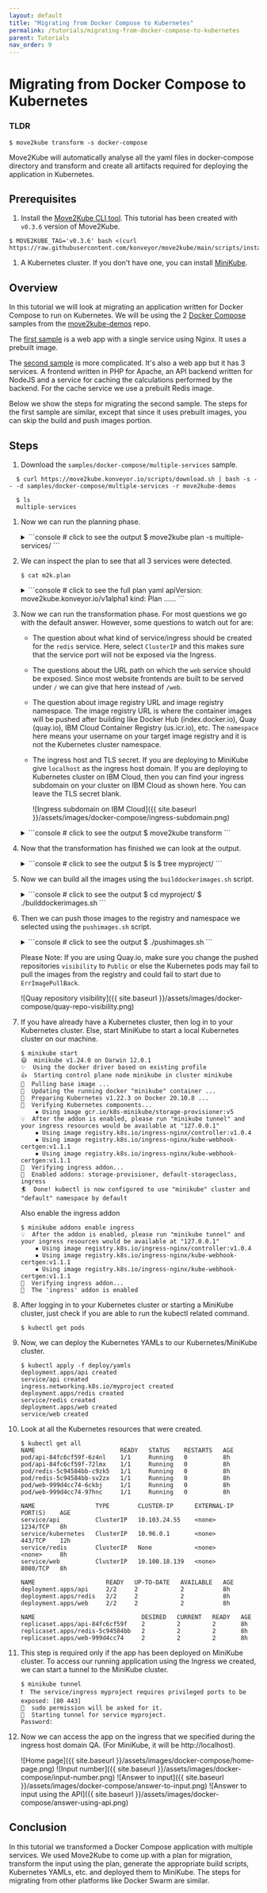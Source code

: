 ```yaml
---
layout: default
title: "Migrating from Docker Compose to Kubernetes"
permalink: /tutorials/migrating-from-docker-compose-to-kubernetes
parent: Tutorials
nav_order: 9
---
```


# Migrating from Docker Compose to Kubernetes

### TLDR

```console
$ move2kube transform -s docker-compose
```

Move2Kube will automatically analyse all the yaml files in docker-compose directory and transform and create all artifacts required for deploying the application in Kubernetes.

## Prerequisites
1. Install the [Move2Kube CLI tool](https://move2kube.konveyor.io/installation/cli). This tutorial has been created with `v0.3.6` version of Move2Kube.

```console
$ MOVE2KUBE_TAG='v0.3.6' bash <(curl https://raw.githubusercontent.com/konveyor/move2kube/main/scripts/install.sh)
```

1. A Kubernetes cluster. If you don't have one, you can install [MiniKube](https://minikube.sigs.k8s.io/docs/start/).

## Overview

In this tutorial we will look at migrating an application written for Docker Compose to run on Kubernetes. We will be using the 2 [Docker Compose](https://github.com/konveyor/move2kube-demos/tree/main/samples/docker-compose) samples from the [move2kube-demos](https://github.com/konveyor/move2kube-demos) repo.

The [first sample](https://github.com/konveyor/move2kube-demos/tree/main/samples/docker-compose/single-service) is a web app with a single service using Nginx. It uses a prebuilt image.

The [second sample](https://github.com/konveyor/move2kube-demos/tree/main/samples/docker-compose/multiple-services) is more complicated. It's also a web app but it has 3 services. A frontend written in PHP for Apache, an API backend written for NodeJS and a service for caching the calculations performed by the backend. For the cache service we use a prebuilt Redis image.

Below we show the steps for migrating the second sample. The steps for the first sample are similar, except that since it uses prebuilt images, you can skip the build and push images portion.

## Steps

1. Download the `samples/docker-compose/multiple-services` sample.

  ```console
    $ curl https://move2kube.konveyor.io/scripts/download.sh | bash -s -- -d samples/docker-compose/multiple-services -r move2kube-demos

    $ ls
    multiple-services
  ```

1. Now we can run the planning phase.
    <details markdown="block">
    <summary markdown="block">
    ```console
    # click to see the output
    $ move2kube plan -s multiple-services/
    ```
    </summary>
    ```console
    $ move2kube plan -s multiple-services/
    INFO[0000] Configuration loading done
    INFO[0000] Start planning
    INFO[0000] Planning started on the base directory
    INFO[0000] [CloudFoundry] Planning
    INFO[0000] [CloudFoundry] Done
    INFO[0000] [ComposeAnalyser] Planning
    INFO[0000] Identified 3 named services and 0 to-be-named services
    INFO[0000] [ComposeAnalyser] Done
    INFO[0000] [DockerfileDetector] Planning
    INFO[0000] Identified 1 named services and 1 to-be-named services
    INFO[0000] [DockerfileDetector] Done
    INFO[0000] [Base Directory] Identified 4 named services and 1 to-be-named services
    INFO[0000] Planning finished on the base directory
    INFO[0000] Planning started on its sub directories
    INFO[0000] Identified 1 named services and 0 to-be-named services in api
    INFO[0000] Identified 1 named services and 0 to-be-named services in web
    INFO[0000] Planning finished on its sub directories
    INFO[0000] [Directory Walk] Identified 4 named services and 2 to-be-named services
    INFO[0000] [Named Services] Identified 3 named services
    INFO[0000] Planning done
    INFO[0000] No of services identified : 3
    INFO[0000] Plan can be found at [/Users/user/Desktop/tutorial/m2k.plan]
    ```
    </details>

1. We can inspect the plan to see that all 3 services were detected.

    ```console
    $ cat m2k.plan 
    ```
    <details markdown="block">
    <summary markdown="block">
    ```console
    # click to see the full plan yaml
    apiVersion: move2kube.konveyor.io/v1alpha1
    kind: Plan
    ......
    ```
    </summary>
    ```yaml
    apiVersion: move2kube.konveyor.io/v1alpha1
    kind: Plan
    metadata:
      name: myproject
    spec:
      sourceDir: multiple-services
      services:
        api:
          - transformerName: ComposeAnalyser
            paths:
              DockerCompose:
                - docker-compose.yaml
              Dockerfile:
                - api/Dockerfile
              ServiceDirectories:
                - api
            configs:
              ComposeService:
                serviceName: api
          - transformerName: Nodejs-Dockerfile
            paths:
              ServiceDirectories:
                - api
          - transformerName: DockerfileDetector
            paths:
              Dockerfile:
                - api/Dockerfile
              ServiceDirectories:
                - api
        redis:
          - transformerName: ComposeAnalyser
            paths:
              DockerCompose:
                - docker-compose.yaml
            configs:
              ComposeService:
                serviceName: redis
        web:
          - transformerName: ComposeAnalyser
            paths:
              DockerCompose:
                - docker-compose.yaml
              Dockerfile:
                - web/Dockerfile
              ServiceDirectories:
                - web
            configs:
              ComposeService:
                serviceName: web
          - transformerName: DockerfileDetector
            paths:
              Dockerfile:
                - web/Dockerfile
              ServiceDirectories:
                - web
          - transformerName: PHP-Dockerfile
            paths:
              ServiceDirectories:
                - web
      transformers:
        ArgoCD: m2kassets/built-in/transformers/kubernetes/argocd/transformer.yaml
        Buildconfig: m2kassets/built-in/transformers/kubernetes/buildconfig/transformer.yaml
        CloudFoundry: m2kassets/built-in/transformers/cloudfoundry/transformer.yaml
        ClusterSelector: m2kassets/built-in/transformers/kubernetes/clusterselector/transformer.yaml
        ComposeAnalyser: m2kassets/built-in/transformers/compose/composeanalyser/transformer.yaml
        ComposeGenerator: m2kassets/built-in/transformers/compose/composegenerator/transformer.yaml
        ContainerImagesPushScriptGenerator: m2kassets/built-in/transformers/containerimagespushscript/transformer.yaml
        DockerfileDetector: m2kassets/built-in/transformers/dockerfile/dockerfiledetector/transformer.yaml
        DockerfileImageBuildScript: m2kassets/built-in/transformers/dockerfile/dockerimagebuildscript/transformer.yaml
        DockerfileParser: m2kassets/built-in/transformers/dockerfile/dockerfileparser/transformer.yaml
        DotNetCore-Dockerfile: m2kassets/built-in/transformers/dockerfilegenerator/dotnetcore/transformer.yaml
        EarAnalyser: m2kassets/built-in/transformers/dockerfilegenerator/java/earanalyser/transformer.yaml
        EarRouter: m2kassets/built-in/transformers/dockerfilegenerator/java/earrouter/transformer.yaml
        Golang-Dockerfile: m2kassets/built-in/transformers/dockerfilegenerator/golang/transformer.yaml
        Gradle: m2kassets/built-in/transformers/dockerfilegenerator/java/gradle/transformer.yaml
        Jar: m2kassets/built-in/transformers/dockerfilegenerator/java/jar/transformer.yaml
        Jboss: m2kassets/built-in/transformers/dockerfilegenerator/java/jboss/transformer.yaml
        Knative: m2kassets/built-in/transformers/kubernetes/knative/transformer.yaml
        Kubernetes: m2kassets/built-in/transformers/kubernetes/kubernetes/transformer.yaml
        KubernetesVersionChanger: m2kassets/built-in/transformers/kubernetes/kubernetesversionchanger/transformer.yaml
        Liberty: m2kassets/built-in/transformers/dockerfilegenerator/java/liberty/transformer.yaml
        Maven: m2kassets/built-in/transformers/dockerfilegenerator/java/maven/transformer.yaml
        Nodejs-Dockerfile: m2kassets/built-in/transformers/dockerfilegenerator/nodejs/transformer.yaml
        PHP-Dockerfile: m2kassets/built-in/transformers/dockerfilegenerator/php/transformer.yaml
        Parameterizer: m2kassets/built-in/transformers/kubernetes/parameterizer/transformer.yaml
        Python-Dockerfile: m2kassets/built-in/transformers/dockerfilegenerator/python/transformer.yaml
        ReadMeGenerator: m2kassets/built-in/transformers/readmegenerator/transformer.yaml
        Ruby-Dockerfile: m2kassets/built-in/transformers/dockerfilegenerator/ruby/transformer.yaml
        Rust-Dockerfile: m2kassets/built-in/transformers/dockerfilegenerator/rust/transformer.yaml
        Tekton: m2kassets/built-in/transformers/kubernetes/tekton/transformer.yaml
        Tomcat: m2kassets/built-in/transformers/dockerfilegenerator/java/tomcat/transformer.yaml
        WarAnalyser: m2kassets/built-in/transformers/dockerfilegenerator/java/waranalyser/transformer.yaml
        WarRouter: m2kassets/built-in/transformers/dockerfilegenerator/java/warrouter/transformer.yaml
        WinConsoleApp-Dockerfile: m2kassets/built-in/transformers/dockerfilegenerator/windows/winconsole/transformer.yaml
        WinSLWebApp-Dockerfile: m2kassets/built-in/transformers/dockerfilegenerator/windows/winsilverlightweb/transformer.yaml
        WinWebApp-Dockerfile: m2kassets/built-in/transformers/dockerfilegenerator/windows/winweb/transformer.yaml
        ZuulAnalyser: m2kassets/built-in/transformers/dockerfilegenerator/java/zuul/transformer.yaml
    ```
    </details>

1. Now we can run the transformation phase. For most questions we go with the default answer. However, some questions to watch out for are:
    - The question about what kind of service/ingress should be created for the `redis` service. Here, select `ClusterIP` and this makes sure that the service port will not be exposed via the Ingress.
    - The questions about the URL path on which the `web` service should be exposed. Since most website frontends are built to be served under `/` we can give that here instead of `/web`.
    - The question about image registry URL and image registry namespace. The image registry URL is where the container images will be pushed after building like Docker Hub (index.docker.io), Quay (quay.io), IBM Cloud Container Registry (us.icr.io), etc. The `namespace` here means your username on your target image registry and it is not the Kubernetes cluster namespace.
    - The ingress host and TLS secret. If you are deploying to MiniKube give `localhost` as the ingress host domain. If you are deploying to Kubernetes cluster on IBM Cloud, then you can find your ingress subdomain on your cluster on IBM Cloud as shown here. You can leave the TLS secret blank.

      ![Ingress subdomain on IBM Cloud]({{ site.baseurl }}/assets/images/docker-compose/ingress-subdomain.png)

    <details markdown="block">
    <summary markdown="block">
    ```console
    # click to see the output
    $ move2kube transform
    ```
    </summary>
    ```console
    $ move2kube transform
    INFO[0000] Detected a plan file at path /Users/user/Desktop/tutorial/m2k.plan. Will transform using this plan.
    ? Select all transformer types that you are interested in:
    ID: move2kube.transformers.types
    Hints:
    - Services that don't support any of the transformer types you are interested in will be ignored.

     ArgoCD, Buildconfig, CloudFoundry, ClusterSelector, ComposeAnalyser, ComposeGenerator, ContainerImagesPushScriptGenerator, DockerfileDetector, DockerfileImageBuildScript, DockerfileParser, DotNetCore-Dockerfile, EarAnalyser, EarRouter, Golang-Dockerfile, Gradle, Jar, Jboss, Knative, Kubernetes, KubernetesVersionChanger, Liberty, Maven, Nodejs-Dockerfile, PHP-Dockerfile, Parameterizer, Python-Dockerfile, ReadMeGenerator, Ruby-Dockerfile, Rust-Dockerfile, Tekton, Tomcat, WarAnalyser, WarRouter, WinConsoleApp-Dockerfile, WinSLWebApp-Dockerfile, WinWebApp-Dockerfile, ZuulAnalyser
    ? Select all services that are needed:
    ID: move2kube.services.[].enable
    Hints:
    - The services unselected here will be ignored.

     api, redis, web
    INFO[0133] Iteration 1
    INFO[0133] Iteration 2 - 3 artifacts to process
    INFO[0133] Transformer ComposeAnalyser processing 3 artifacts
    INFO[0133] Transformer ZuulAnalyser processing 2 artifacts
    INFO[0133] Transformer ZuulAnalyser Done
    INFO[0133] Transformer ComposeAnalyser Done
    INFO[0133] Created 2 pathMappings and 4 artifacts. Total Path Mappings : 2. Total Artifacts : 3.
    INFO[0133] Iteration 3 - 4 artifacts to process
    INFO[0133] Transformer ClusterSelector processing 2 artifacts
    ? Choose the cluster type:
    ID: move2kube.target.clustertype
    Hints:
    - Choose the cluster type you would like to target

     Kubernetes
    INFO[0179] Transformer ClusterSelector Done
    INFO[0179] Transformer ArgoCD processing 2 artifacts
    ? What kind of service/ingress should be created for the service redis's 6379 port?
    ID: move2kube.services."redis"."6379".servicetype
    Hints:
    - Choose Ingress if you want a ingress/route resource to be created

     ClusterIP
    ? What kind of service/ingress should be created for the service api's 1234 port?
    ID: move2kube.services."api"."1234".servicetype
    Hints:
    - Choose Ingress if you want a ingress/route resource to be created

     Ingress
    ? Specify the ingress path to expose the service api's 1234 port on?
    ID: move2kube.services."api"."1234".urlpath
    Hints:
    - Leave out leading / to use first part as subdomain

    /api
    ? What kind of service/ingress should be created for the service web's 8080 port?
    ID: move2kube.services."web"."8080".servicetype
    Hints:
    - Choose Ingress if you want a ingress/route resource to be created

     Ingress
    ? Specify the ingress path to expose the service web's 8080 port on?
    ID: move2kube.services."web"."8080".urlpath
    Hints:
    - Leave out leading / to use first part as subdomain

    /
    ? Provide the minimum number of replicas each service should have
    ID: move2kube.minreplicas
    Hints:
    - If the value is 0 pods won't be started by default

     2
    ? Enter the URL of the image registry :
    ID: move2kube.target.imageregistry.url
    Hints:
    - You can always change it later by changing the yamls.

     quay.io
    ? Enter the namespace where the new images should be pushed :
    ID: move2kube.target.imageregistry.namespace
    Hints:
    - Ex : myproject

     move2kube
    ? [quay.io] What type of container registry login do you want to use?
    ID: move2kube.target.imageregistry.logintype
    Hints:
    - Docker login from config mode, will use the default config from your local machine.

     No authentication
    INFO[1487] Transformer ArgoCD Done
    INFO[1487] Transformer ClusterSelector processing 2 artifacts
    INFO[1487] Transformer ClusterSelector Done
    INFO[1487] Transformer Buildconfig processing 2 artifacts
    INFO[1487] Transformer Buildconfig Done
    INFO[1487] Transformer ComposeGenerator processing 2 artifacts
    INFO[1487] Transformer ComposeGenerator Done
    INFO[1487] Transformer DockerfileImageBuildScript processing 3 artifacts
    ? Select the container runtime to use :
    ID: move2kube.containerruntime
    Hints:
    - The container runtime selected will be used in the scripts

    docker
    INFO[1492] Transformer DockerfileImageBuildScript Done
    INFO[1492] Transformer ClusterSelector processing 2 artifacts
    INFO[1492] Transformer ClusterSelector Done
    INFO[1492] Transformer Knative processing 2 artifacts
    INFO[1492] Transformer Knative Done
    INFO[1492] Transformer ClusterSelector processing 2 artifacts
    INFO[1492] Transformer ClusterSelector Done
    INFO[1492] Transformer Kubernetes processing 2 artifacts
    ? Provide the ingress host domain
    ID: move2kube.target.ingress.host
    Hints:
    - Ingress host domain is part of service URL

    localhost
    ? Provide the TLS secret for ingress
    ID: move2kube.target.ingress.tls
    Hints:
    - Leave empty to use http


    INFO[1499] Transformer Kubernetes Done
    INFO[1499] Transformer ClusterSelector processing 2 artifacts
    INFO[1499] Transformer ClusterSelector Done
    INFO[1499] Transformer Tekton processing 2 artifacts
    INFO[1499] Transformer Tekton Done
    INFO[1499] Created 33 pathMappings and 11 artifacts. Total Path Mappings : 35. Total Artifacts : 7.
    INFO[1499] Iteration 4 - 11 artifacts to process
    INFO[1499] Transformer ContainerImagesPushScriptGenerator processing 2 artifacts
    INFO[1499] Transformer ContainerImagesPushScriptGenerator Done
    INFO[1499] Transformer Parameterizer processing 5 artifacts
    INFO[1499] Transformer Parameterizer Done
    INFO[1499] Transformer ReadMeGenerator processing 5 artifacts
    INFO[1500] Transformer ReadMeGenerator Done
    INFO[1500] Created 17 pathMappings and 1 artifacts. Total Path Mappings : 52. Total Artifacts : 18.
    INFO[1500] Iteration 5 - 1 artifacts to process
    INFO[1500] Transformer ReadMeGenerator processing 2 artifacts
    INFO[1500] Transformer ReadMeGenerator Done
    INFO[1500] Transformation done
    INFO[1500] Transformed target artifacts can be found at [/Users/user/Desktop/tutorial/myproject].
    ```
    </details>

1. Now that the transformation has finished we can look at the output.

    <details markdown="block">
    <summary markdown="block">
    ```console
    # click to see the output
    $ ls
    $ tree myproject/
    ```
    </summary>
    ```console
    $ ls
    docker-compose		m2k.plan		m2kqacache.yaml		myproject docker-compose.zip	m2kconfig.yaml		multiple-services
    $ tree myproject/
    myproject/
    ├── Readme.md
    ├── deploy
    │   ├── cicd
    │   │   ├── argocd
    │   │   │   └── myproject-deploy-application.yaml
    │   │   ├── argocd-parameterized
    │   │   │   ├── helm-chart
    │   │   │   │   └── myproject
    │   │   │   │       ├── Chart.yaml
    │   │   │   │       └── templates
    │   │   │   │           └── myproject-deploy-application.yaml
    │   │   │   ├── kustomize
    │   │   │   │   └── base
    │   │   │   │       ├── kustomization.yaml
    │   │   │   │       └── myproject-deploy-application.yaml
    │   │   │   └── openshift-template
    │   │   │       └── template.yaml
    │   │   ├── tekton
    │   │   │   ├── myproject-clone-build-push-pipeline.yaml
    │   │   │   ├── myproject-clone-push-serviceaccount.yaml
    │   │   │   ├── myproject-git-event-triggerbinding.yaml
    │   │   │   ├── myproject-git-repo-eventlistener.yaml
    │   │   │   ├── myproject-image-registry-secret.yaml
    │   │   │   ├── myproject-ingress.yaml
    │   │   │   ├── myproject-run-clone-build-push-triggertemplate.yaml
    │   │   │   ├── myproject-tekton-triggers-admin-role.yaml
    │   │   │   ├── myproject-tekton-triggers-admin-rolebinding.yaml
    │   │   │   └── myproject-tekton-triggers-admin-serviceaccount.yaml
    │   │   └── tekton-parameterized
    │   │       ├── helm-chart
    │   │       │   └── myproject
    │   │       │       ├── Chart.yaml
    │   │       │       └── templates
    │   │       │           ├── myproject-clone-build-push-pipeline.yaml
    │   │       │           ├── myproject-clone-push-serviceaccount.yaml
    │   │       │           ├── myproject-git-event-triggerbinding.yaml
    │   │       │           ├── myproject-git-repo-eventlistener.yaml
    │   │       │           ├── myproject-image-registry-secret.yaml
    │   │       │           ├── myproject-ingress.yaml
    │   │       │           ├── myproject-run-clone-build-push-triggertemplate.yaml
    │   │       │           ├── myproject-tekton-triggers-admin-role.yaml
    │   │       │           ├── myproject-tekton-triggers-admin-rolebinding.yaml
    │   │       │           └── myproject-tekton-triggers-admin-serviceaccount.yaml
    │   │       ├── kustomize
    │   │       │   └── base
    │   │       │       ├── kustomization.yaml
    │   │       │       ├── myproject-clone-build-push-pipeline.yaml
    │   │       │       ├── myproject-clone-push-serviceaccount.yaml
    │   │       │       ├── myproject-git-event-triggerbinding.yaml
    │   │       │       ├── myproject-git-repo-eventlistener.yaml
    │   │       │       ├── myproject-image-registry-secret.yaml
    │   │       │       ├── myproject-ingress.yaml
    │   │       │       ├── myproject-run-clone-build-push-triggertemplate.yaml
    │   │       │       ├── myproject-tekton-triggers-admin-role.yaml
    │   │       │       ├── myproject-tekton-triggers-admin-rolebinding.yaml
    │   │       │       └── myproject-tekton-triggers-admin-serviceaccount.yaml
    │   │       └── openshift-template
    │   │           └── template.yaml
    │   ├── compose
    │   │   └── docker-compose.yaml
    │   ├── knative
    │   │   ├── api-service.yaml
    │   │   ├── redis-service.yaml
    │   │   └── web-service.yaml
    │   ├── knative-parameterized
    │   │   ├── helm-chart
    │   │   │   └── myproject
    │   │   │       ├── Chart.yaml
    │   │   │       └── templates
    │   │   │           ├── api-service.yaml
    │   │   │           ├── redis-service.yaml
    │   │   │           └── web-service.yaml
    │   │   ├── kustomize
    │   │   │   └── base
    │   │   │       ├── api-service.yaml
    │   │   │       ├── kustomization.yaml
    │   │   │       ├── redis-service.yaml
    │   │   │       └── web-service.yaml
    │   │   └── openshift-template
    │   │       └── template.yaml
    │   ├── yamls
    │   │   ├── api-deployment.yaml
    │   │   ├── api-service.yaml
    │   │   ├── myproject-ingress.yaml
    │   │   ├── redis-deployment.yaml
    │   │   ├── redis-service.yaml
    │   │   ├── web-deployment.yaml
    │   │   └── web-service.yaml
    │   └── yamls-parameterized
    │       ├── helm-chart
    │       │   └── myproject
    │       │       ├── Chart.yaml
    │       │       ├── templates
    │       │       │   ├── api-deployment.yaml
    │       │       │   ├── api-service.yaml
    │       │       │   ├── myproject-ingress.yaml
    │       │       │   ├── redis-deployment.yaml
    │       │       │   ├── redis-service.yaml
    │       │       │   ├── web-deployment.yaml
    │       │       │   └── web-service.yaml
    │       │       ├── values-dev.yaml
    │       │       ├── values-prod.yaml
    │       │       └── values-staging.yaml
    │       ├── kustomize
    │       │   ├── base
    │       │   │   ├── api-deployment.yaml
    │       │   │   ├── api-service.yaml
    │       │   │   ├── kustomization.yaml
    │       │   │   ├── myproject-ingress.yaml
    │       │   │   ├── redis-deployment.yaml
    │       │   │   ├── redis-service.yaml
    │       │   │   ├── web-deployment.yaml
    │       │   │   └── web-service.yaml
    │       │   └── overlays
    │       │       ├── dev
    │       │       │   ├── apps-v1-deployment-api.yaml
    │       │       │   ├── apps-v1-deployment-redis.yaml
    │       │       │   ├── apps-v1-deployment-web.yaml
    │       │       │   └── kustomization.yaml
    │       │       ├── prod
    │       │       │   ├── apps-v1-deployment-api.yaml
    │       │       │   ├── apps-v1-deployment-redis.yaml
    │       │       │   ├── apps-v1-deployment-web.yaml
    │       │       │   └── kustomization.yaml
    │       │       └── staging
    │       │           ├── apps-v1-deployment-api.yaml
    │       │           ├── apps-v1-deployment-redis.yaml
    │       │           ├── apps-v1-deployment-web.yaml
    │       │           └── kustomization.yaml
    │       └── openshift-template
    │           ├── parameters-dev.yaml
    │           ├── parameters-prod.yaml
    │           ├── parameters-staging.yaml
    │           └── template.yaml
    ├── scripts
    │   ├── builddockerimages.bat
    │   ├── builddockerimages.sh
    │   ├── pushimages.bat
    │   └── pushimages.sh
    └── source
        ├── api
        │   ├── Dockerfile
        │   ├── index.js
        │   ├── package-lock.json
        │   └── package.json
        ├── docker-compose.yaml
        └── web
            ├── Dockerfile
            ├── fib.php
            └── index.php

    43 directories, 107 files
    ```
    </details>
    Inside the `scripts` directory we see some helpful scripts that Move2Kube has generated to help us build and push the container images we need.

1. Now we can build all the images using the `builddockerimages.sh` script.

    <details markdown="block">
    <summary markdown="block">
    ```console
    # click to see the output
    $ cd myproject/
    $ ./builddockerimages.sh 
    ```
    </summary>
    ```console
    $ ./builddockerimages.sh 
    [+] Building 4.3s (10/10) FINISHED                                                                                                                                
     => [internal] load build definition from Dockerfile                                                                                                         0.0s
     => => transferring dockerfile: 133B                                                                                                                         0.0s
     => [internal] load .dockerignore                                                                                                                            0.0s
     => => transferring context: 2B                                                                                                                              0.0s
     => [internal] load metadata for docker.io/library/node:14                                                                                                   2.5s
     => [auth] library/node:pull token for registry-1.docker.io                                                                                                  0.0s
     => [internal] load build context                                                                                                                            0.0s
     => => transferring context: 3.69kB                                                                                                                          0.0s
     => [1/4] FROM docker.io/library/node:14@sha256:e5c6aac226819f88d6431a56f502972d323d052b1b6108094ba7e6b07154a542                                             0.0s
     => CACHED [2/4] WORKDIR /app                                                                                                                                0.0s
     => [3/4] COPY . .                                                                                                                                           0.0s
     => [4/4] RUN npm install                                                                                                                                    1.5s
     => exporting to image                                                                                                                                       0.1s
     => => exporting layers                                                                                                                                      0.0s
     => => writing image sha256:d5a8e3d3f05592f6edefe5df286c31c2327dbde4ad3d5832fc059f1a9381157a                                                                 0.0s 
     => => naming to docker.io/library/fibonacci-api:latest                                                                                                      0.0s

    Use 'docker scan' to run Snyk tests against images to find vulnerabilities and learn how to fix them
    /Users/user/Desktop/tutorial/myproject
    [+] Building 2.5s (8/8) FINISHED                                                                                                                                  
     => [internal] load build definition from Dockerfile                                                                                                         0.0s
     => => transferring dockerfile: 82B                                                                                                                          0.0s
     => [internal] load .dockerignore                                                                                                                            0.0s
     => => transferring context: 2B                                                                                                                              0.0s
     => [internal] load metadata for docker.io/library/php:7-apache                                                                                              2.2s
     => [auth] library/php:pull token for registry-1.docker.io                                                                                                   0.0s
     => [internal] load build context                                                                                                                            0.0s
     => => transferring context: 1.51kB                                                                                                                          0.0s
     => CACHED [1/2] FROM docker.io/library/php:7-apache@sha256:729ad01c7d8e10fd992a6d4f3eb05dce3fb69bdf5c4fb4a9de4be4f4f5ae4dcc                                 0.0s
     => [2/2] COPY . /var/www/html/                                                                                                                              0.0s
     => exporting to image                                                                                                                                       0.0s
     => => exporting layers                                                                                                                                      0.0s
     => => writing image sha256:f5d91c6d96de3f8bb4c2c5d8bf6cde84985b7ee29d00ad21fad07e05cbe5ddca                                                                 0.0s
     => => naming to docker.io/library/fibonacci-web:latest                                                                                                      0.0s

    Use 'docker scan' to run Snyk tests against images to find vulnerabilities and learn how to fix them
    /Users/user/Desktop/tutorial/myproject
    done
    ```
    </details>

1. Then we can push those images to the registry and namespace we selected using the `pushimages.sh` script.

    <details markdown="block">
    <summary markdown="block">
    ```console
    # click to see the output
    $ ./pushimages.sh
    ```
    </summary>
    ```console
    $ ./pushimages.sh
    The push refers to repository [quay.io/move2kube/fibonacci-web]
    29db8d44d6a6: Pushed
    10dfb82106c4: Layer already exists
    7446d340e7f8: Layer already exists
    55d40777afe6: Layer already exists
    56543a169be6: Layer already exists
    b299cffd87cb: Layer already exists
    23946094ff3f: Layer already exists
    6c39776a30a0: Layer already exists
    564928686313: Layer already exists
    6e4300c6b758: Layer already exists
    ee0ca96d307e: Layer already exists
    0fdfbbf7aebd: Layer already exists
    2a3138346faa: Layer already exists
    2edcec3590a4: Layer already exists
    latest: digest: sha256:b34a669c75afda3dd4b8d5ef264a6f818cb394bb147d754d6e1a8699798a4c70 size: 3242
    The push refers to repository [quay.io/move2kube/fibonacci-api]
    aef80d5c2943: Pushed
    4471bdef8049: Pushed
    5825d126ab35: Layer already exists
    d48d998e8307: Layer already exists
    1f95b68fc83b: Layer already exists
    c1a45f6975fa: Layer already exists
    be099ea57c79: Layer already exists
    2b2dfe091b20: Layer already exists
    df74cf750cc8: Layer already exists
    75a95a2ddc29: Layer already exists
    e8fb9c1faa8f: Layer already exists
    9d1a9278f26b: Layer already exists
    latest: digest: sha256:521be8d409c29414274c912600dc7606b7db591f69abb2fbfb5e402ccb547878 size: 2840
    ```
    </details>

    Please Note: If you are using Quay.io, make sure you change the pushed repositories `visibility` to `Public` or else the Kubernetes pods may fail to pull the images from the registry and could fail to start due to `ErrImagePullBack`.

      ![Quay repository visibility]({{ site.baseurl }}/assets/images/docker-compose/quay-repo-visibility.png)

1. If you have already have a Kubernetes cluster, then log in to your Kubernetes cluster. Else, start MiniKube to start a local Kubernetes cluster on our machine.

    ```console
    $ minikube start
    😄  minikube v1.24.0 on Darwin 12.0.1
    ✨  Using the docker driver based on existing profile
    👍  Starting control plane node minikube in cluster minikube
    🚜  Pulling base image ...
    🏃  Updating the running docker "minikube" container ...
    🐳  Preparing Kubernetes v1.22.3 on Docker 20.10.8 ...
    🔎  Verifying Kubernetes components...
        ▪ Using image gcr.io/k8s-minikube/storage-provisioner:v5
    💡  After the addon is enabled, please run "minikube tunnel" and your ingress resources would be available at "127.0.0.1"
        ▪ Using image registry.k8s.io/ingress-nginx/controller:v1.0.4
        ▪ Using image registry.k8s.io/ingress-nginx/kube-webhook-certgen:v1.1.1
        ▪ Using image registry.k8s.io/ingress-nginx/kube-webhook-certgen:v1.1.1
    🔎  Verifying ingress addon...
    🌟  Enabled addons: storage-provisioner, default-storageclass, ingress
    🏄  Done! kubectl is now configured to use "minikube" cluster and "default" namespace by default
    ```

    Also enable the ingress addon
    ```console
    $ minikube addons enable ingress
    💡  After the addon is enabled, please run "minikube tunnel" and your ingress resources would be available at "127.0.0.1"
        ▪ Using image registry.k8s.io/ingress-nginx/controller:v1.0.4
        ▪ Using image registry.k8s.io/ingress-nginx/kube-webhook-certgen:v1.1.1
        ▪ Using image registry.k8s.io/ingress-nginx/kube-webhook-certgen:v1.1.1
    🔎  Verifying ingress addon...
    🌟  The 'ingress' addon is enabled
    ```

1. After logging in to your Kubernetes cluster or starting a MiniKube cluster, just check if you are able to run the kubectl related command.
    ```console
    $ kubectl get pods
    ```

1. Now, we can deploy the Kubernetes YAMLs to our Kubernetes/MiniKube cluster.

    ```console
    $ kubectl apply -f deploy/yamls
    deployment.apps/api created
    service/api created
    ingress.networking.k8s.io/myproject created
    deployment.apps/redis created
    service/redis created
    deployment.apps/web created
    service/web created
    ```

1. Look at all the Kubernetes resources that were created.

    ```console
    $ kubectl get all
    NAME                        READY   STATUS    RESTARTS   AGE
    pod/api-84fc6cf59f-6z4nl    1/1     Running   0          8h
    pod/api-84fc6cf59f-72lmx    1/1     Running   0          8h
    pod/redis-5c94584bb-c9zk5   1/1     Running   0          8h
    pod/redis-5c94584bb-sv2zx   1/1     Running   0          8h
    pod/web-999d4cc74-6ckbj     1/1     Running   0          8h
    pod/web-999d4cc74-97hnc     1/1     Running   0          8h

    NAME                 TYPE        CLUSTER-IP      EXTERNAL-IP   PORT(S)    AGE
    service/api          ClusterIP   10.103.24.55    <none>        1234/TCP   8h
    service/kubernetes   ClusterIP   10.96.0.1       <none>        443/TCP    12h
    service/redis        ClusterIP   None            <none>        <none>     8h
    service/web          ClusterIP   10.100.18.139   <none>        8080/TCP   8h

    NAME                    READY   UP-TO-DATE   AVAILABLE   AGE
    deployment.apps/api     2/2     2            2           8h
    deployment.apps/redis   2/2     2            2           8h
    deployment.apps/web     2/2     2            2           8h

    NAME                              DESIRED   CURRENT   READY   AGE
    replicaset.apps/api-84fc6cf59f    2         2         2       8h
    replicaset.apps/redis-5c94584bb   2         2         2       8h
    replicaset.apps/web-999d4cc74     2         2         2       8h
    ```

1. This step is required only if the app has been deployed on MiniKube cluster. To access our running application using the Ingress we created, we can start a tunnel to the MiniKube cluster.

    ```console
    $ minikube tunnel
    ❗  The service/ingress myproject requires privileged ports to be exposed: [80 443]
    🔑  sudo permission will be asked for it.
    🏃  Starting tunnel for service myproject.
    Password:
    ```

1. Now we can access the app on the ingress that we specified during the ingress host domain QA. (For MiniKube, it will be http://localhost).

    ![Home page]({{ site.baseurl }}/assets/images/docker-compose/home-page.png)
    ![Input number]({{ site.baseurl }}/assets/images/docker-compose/input-number.png)
    ![Answer to input]({{ site.baseurl }}/assets/images/docker-compose/answer-to-input.png)
    ![Answer to input using the API]({{ site.baseurl }}/assets/images/docker-compose/answer-using-api.png)

## Conclusion

  In this tutorial we transformed a Docker Compose application with multiple services. We used Move2Kube to come up with a plan for migration, transform the input using the plan, generate the appropriate build scripts, Kubernetes YAMLs, etc. and deployed them to MiniKube. The steps for migrating from other platforms like Docker Swarm are similar.
